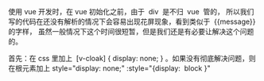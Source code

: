 使用 vue 开发时，在 vue 初始化之前，由于  div  是不归  vue  管的，
所以我们写的代码在还没有解析的情况下会容易出现花屏现象，看到类似于  {{message}}  的字样，
虽然一般情况下这个时间很短暂，但是我们还是有必要让解决这个问题的。

首先：在 css 里加上  [v-cloak] { display: none; } 。如果没有彻底解决问题，则在根元素加上 style="display: none;" :style="{display:  block }"
